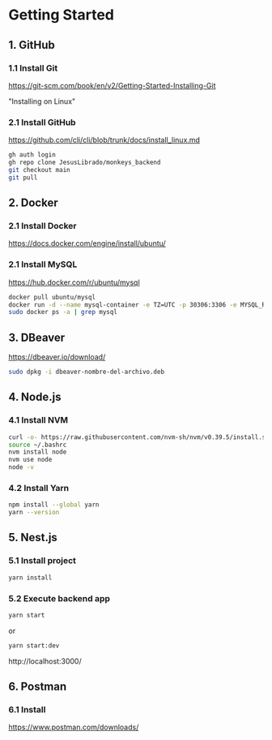 # Getting Started

## 1. GitHub

### 1.1 Install Git

https://git-scm.com/book/en/v2/Getting-Started-Installing-Git

"Installing on Linux"

### 2.1 Install GitHub

https://github.com/cli/cli/blob/trunk/docs/install_linux.md

```sh
gh auth login
gh repo clone JesusLibrado/monkeys_backend
git checkout main
git pull
```

## 2. Docker

### 2.1 Install Docker

https://docs.docker.com/engine/install/ubuntu/

### 2.1 Install MySQL

https://hub.docker.com/r/ubuntu/mysql

```sh
docker pull ubuntu/mysql
docker run -d --name mysql-container -e TZ=UTC -p 30306:3306 -e MYSQL_ROOT_PASSWORD=password ubuntu/mysql:8.0-22.04_beta
sudo docker ps -a | grep mysql
```

## 3. DBeaver 

https://dbeaver.io/download/

```sh
sudo dpkg -i dbeaver-nombre-del-archivo.deb
```

## 4. Node.js

### 4.1 Install NVM

```sh
curl -o- https://raw.githubusercontent.com/nvm-sh/nvm/v0.39.5/install.sh | bash
source ~/.bashrc
nvm install node
nvm use node
node -v
```
### 4.2 Install Yarn

```sh
npm install --global yarn
yarn --version
```

## 5. Nest.js

### 5.1 Install project

```sh
yarn install
```

### 5.2 Execute backend app

```sh
yarn start
```
or
```sh
yarn start:dev
```
http://localhost:3000/

## 6. Postman

### 6.1 Install

https://www.postman.com/downloads/